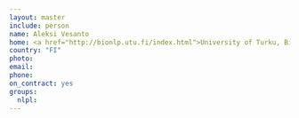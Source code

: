 ```yaml
---
layout: master
include: person
name: Aleksi Vesanto
home: <a href="http://bionlp.utu.fi/index.html">University of Turku, BioNLP group</a>
country: "FI"
photo:
email:
phone:
on_contract: yes
groups:
  nlpl:
---
```

